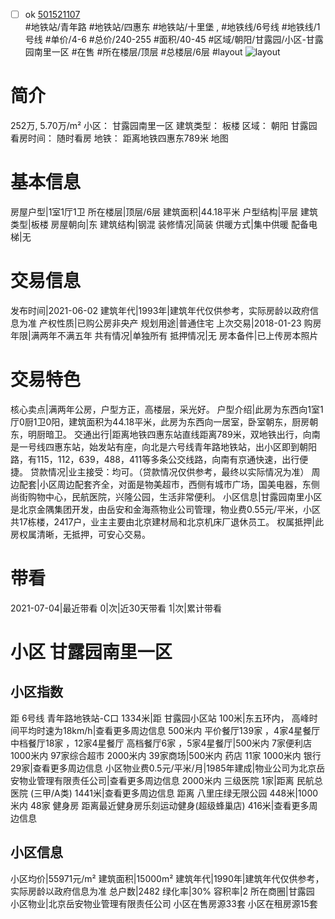 - [ ] ok [501521107](https://bj.5i5j.com/ershoufang/501521107.html)  
 #地铁站/青年路 #地铁站/四惠东 #地铁站/十里堡 ,  #地铁线/6号线 #地铁线/1号线
#单价/4-6 #总价/240-255 #面积/40-45   #区域/朝阳/甘露园/小区-甘露园南里一区 #在售 #所在楼层/顶层 #总楼层/6层 #layout 
![layout](http://image2a.5i5j.com/bdir/layout/292743.jpg_P5.jpg) 
# 简介 
 252万,  5.70万/m² 
小区： 甘露园南里一区
建筑类型： 板楼
区域： 朝阳 甘露园
看房时间： 随时看房
地铁： 距离地铁四惠东789米 地图
# 基本信息 
 房屋户型|1室1厅1卫
所在楼层|顶层/6层
建筑面积|44.18平米
户型结构|平层
建筑类型|板楼
房屋朝向|东
建筑结构|钢混
装修情况|简装
供暖方式|集中供暖
配备电梯|无
# 交易信息 
 发布时间|2021-06-02
建筑年代|1993年|建筑年代仅供参考，实际房龄以政府信息为准
产权性质|已购公房非央产
规划用途|普通住宅
上次交易|2018-01-23
购房年限|满两年不满五年
共有情况|单独所有
抵押情况|无
房本备件|已上传房本照片
# 交易特色 
 核心卖点|满两年公房，户型方正，高楼层，采光好。
户型介绍|此房为东西向1室1厅0厨1卫0阳，建筑面积为44.18平米，此房为东西向一居室，卧室朝东，厨房朝东，明厨暗卫。
交通出行|距离地铁四惠东站直线距离789米，双地铁出行，向南是一号线四惠东站，始发站有座，向北是六号线青年路地铁站，出小区即到朝阳路，有115，112，639，488，411等多条公交线路，向南有京通快速，出行便捷。
贷款情况|业主接受：均可。（贷款情况仅供参考，最终以实际情况为准）
周边配套|小区周边配套齐全，对面是物美超市，西侧有城市广场，国美电器，东侧尚街购物中心，民航医院，兴隆公园，生活非常便利。
小区信息|甘露园南里小区是北京金隅集团开发，由岳安和金海燕物业公司管理，物业费0.55元/平米，小区共17栋楼，2417户，业主主要由北京建材局和北京机床厂退休员工。
权属抵押|此房权属清晰，无抵押，可安心交易。
# 带看 
 2021-07-04|最近带看	 0|次|近30天带看	 1|次|累计带看
# 小区 甘露园南里一区
## 小区指数 
 距 6号线 青年路地铁站-C口 1334米|距 甘露园小区站 100米|东五环内， 高峰时间平均时速为18km/h|查看更多周边信息
500米内 平价餐厅139家 ，4家4星餐厅
中档餐厅18家 ，12家4星餐厅
高档餐厅6家 ，5家4星餐厅|500米内 7家便利店
1000米内 97家综合超市
2000米内 39家商场|500米内 药店 11家
1000米内 银行 29家|查看更多周边信息
小区物业费0.5元/平米/月|1985年建成|物业公司为北京岳安物业管理有限责任公司|查看更多周边信息
2000米内 三级医院 1家|距离 民航总医院 (三甲/A类) 1441米|查看更多周边信息
距离 八里庄绿无限公园 448米|1000米内 48家 健身房
距离最近健身房乐刻运动健身(超级蜂巢店) 416米|查看更多周边信息
## 小区信息 
 小区均价|55971元/m²
建筑面积|15000m²
建筑年代|1990年|建筑年代仅供参考，实际房龄以政府信息为准
总户数|2482
绿化率|30%
容积率|2
所在商圈|甘露园
小区物业|北京岳安物业管理有限责任公司
小区在售房源33套
小区在租房源15套
